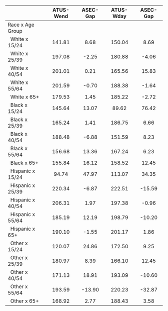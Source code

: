 
|                      |    ATUS-Wend |     ASEC-Gap |    ATUS-Wday |     ASEC-Gap |
| -------------------- | :----------: | :----------: | :----------: | :----------: |
| Race x Age Group     |              |              |              |              |
| &nbsp;&nbsp;White x 15/24 |       141.81 |         8.68 |       150.04 |         8.69 |
| &nbsp;&nbsp;White x 25/39 |       197.08 |        -2.25 |       180.88 |        -4.06 |
| &nbsp;&nbsp;White x 40/54 |       201.01 |         0.21 |       165.56 |        15.83 |
| &nbsp;&nbsp;White x 55/64 |       201.59 |        -0.70 |       188.38 |        -1.64 |
| &nbsp;&nbsp;White x 65+ |       179.53 |         1.45 |       185.22 |        -2.72 |
| &nbsp;&nbsp;Black x 15/24 |       145.64 |        13.07 |        89.62 |        76.42 |
| &nbsp;&nbsp;Black x 25/39 |       165.24 |         1.41 |       186.75 |         6.66 |
| &nbsp;&nbsp;Black x 40/54 |       188.48 |        -6.88 |       151.59 |         8.23 |
| &nbsp;&nbsp;Black x 55/64 |       156.68 |        13.36 |       167.24 |         6.23 |
| &nbsp;&nbsp;Black x 65+ |       155.84 |        16.12 |       158.52 |        12.45 |
| &nbsp;&nbsp;Hispanic x 15/24 |        94.74 |        47.97 |       113.07 |        34.35 |
| &nbsp;&nbsp;Hispanic x 25/39 |       220.34 |        -6.87 |       222.51 |       -15.59 |
| &nbsp;&nbsp;Hispanic x 40/54 |       206.31 |         1.97 |       197.38 |        -0.96 |
| &nbsp;&nbsp;Hispanic x 55/64 |       185.19 |        12.19 |       198.79 |       -10.20 |
| &nbsp;&nbsp;Hispanic x 65+ |       190.10 |        -1.55 |       201.17 |         1.86 |
| &nbsp;&nbsp;Other x 15/24 |       120.07 |        24.86 |       172.50 |         9.25 |
| &nbsp;&nbsp;Other x 25/39 |       180.97 |         8.39 |       166.10 |        12.45 |
| &nbsp;&nbsp;Other x 40/54 |       171.13 |        18.91 |       193.09 |       -10.60 |
| &nbsp;&nbsp;Other x 55/64 |       193.59 |       -13.90 |       220.23 |       -32.87 |
| &nbsp;&nbsp;Other x 65+ |       168.92 |         2.77 |       188.43 |         3.58 |

